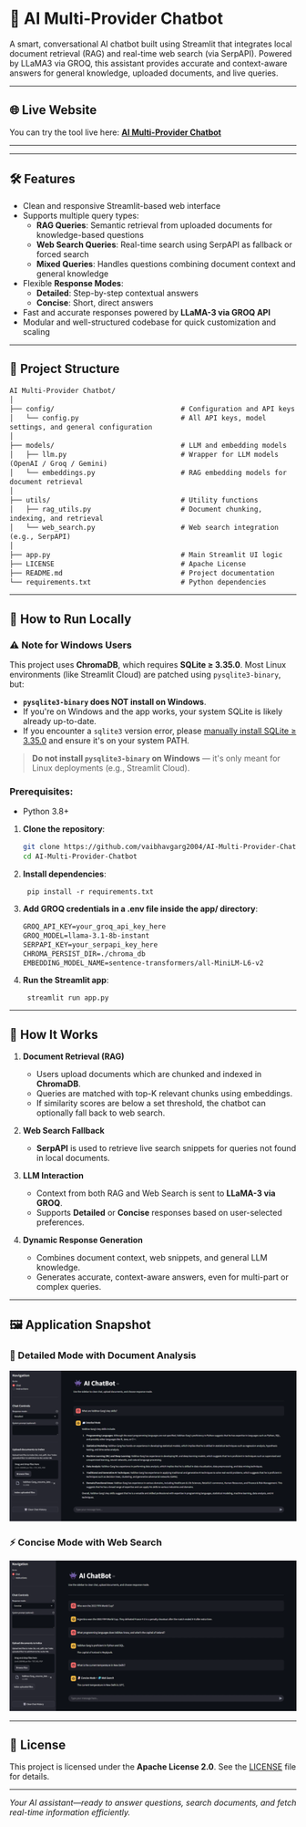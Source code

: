 # 🤖 AI Multi-Provider Chatbot

A smart, conversational AI chatbot built using Streamlit that integrates local document retrieval (RAG) and real-time web search (via SerpAPI). Powered by LLaMA3 via GROQ, this assistant provides accurate and context-aware answers for general knowledge, uploaded documents, and live queries.

---

## 🌐 Live Website
You can try the tool live here: **[AI Multi-Provider Chatbot](https://vaibhav-project-ai-multi-provider-chatbot.streamlit.app/)**

---

<!-- ## 🎥 Presentation
Watch the full project presentation here: **[E-commerce Chat Assistant](https://vaibhav-project.my.canva.site/e-commerce-chat-assistant-presentation)** -->

---

## 🛠 Features  
- Clean and responsive Streamlit-based web interface  
- Supports multiple query types:  
  - **RAG Queries**: Semantic retrieval from uploaded documents for knowledge-based questions  
  - **Web Search Queries**: Real-time search using SerpAPI as fallback or forced search  
  - **Mixed Queries**: Handles questions combining document context and general knowledge  
- Flexible **Response Modes**:  
  - **Detailed**: Step-by-step contextual answers  
  - **Concise**: Short, direct answers  
- Fast and accurate responses powered by **LLaMA-3 via GROQ API**  
- Modular and well-structured codebase for quick customization and scaling  

---

## 📂 Project Structure

```
AI Multi-Provider Chatbot/
│
├── config/                               # Configuration and API keys
│   └── config.py                         # All API keys, model settings, and general configuration
│
├── models/                               # LLM and embedding models
│   ├── llm.py                            # Wrapper for LLM models (OpenAI / Groq / Gemini)
│   └── embeddings.py                     # RAG embedding models for document retrieval
│
├── utils/                                # Utility functions
│   ├── rag_utils.py                      # Document chunking, indexing, and retrieval
│   └── web_search.py                     # Web search integration (e.g., SerpAPI)
│
├── app.py                                # Main Streamlit UI logic
├── LICENSE                               # Apache License
├── README.md                             # Project documentation
└── requirements.txt                      # Python dependencies

```

---

## 🚀 How to Run Locally  

### ⚠️ Note for Windows Users

This project uses **ChromaDB**, which requires **SQLite ≥ 3.35.0**. Most Linux environments (like Streamlit Cloud) are patched using `pysqlite3-binary`, but:

- **`pysqlite3-binary` does NOT install on Windows**.
- If you're on Windows and the app works, your system SQLite is likely already up-to-date.
- If you encounter a `sqlite3` version error, please [manually install SQLite ≥ 3.35.0](https://www.sqlite.org/download.html) and ensure it's on your system PATH.

> **Do not install `pysqlite3-binary` on Windows** — it's only meant for Linux deployments (e.g., Streamlit Cloud).

### Prerequisites:  
- Python 3.8+

1. **Clone the repository**:
   ```bash
   git clone https://github.com/vaibhavgarg2004/AI-Multi-Provider-Chatbot.git
   cd AI-Multi-Provider-Chatbot
   ```
2. **Install dependencies**:   
   ```commandline
    pip install -r requirements.txt
   ```
3. **Add GROQ credentials in a .env file inside the app/ directory**:
    ```text
    GROQ_API_KEY=your_groq_api_key_here
    GROQ_MODEL=llama-3.1-8b-instant
    SERPAPI_KEY=your_serpapi_key_here
    CHROMA_PERSIST_DIR=./chroma_db
    EMBEDDING_MODEL_NAME=sentence-transformers/all-MiniLM-L6-v2
   ```
4. **Run the Streamlit app**:   
   ```commandline
    streamlit run app.py
   ```

---

## 🧠 How It Works

1. **Document Retrieval (RAG)**  
   - Users upload documents which are chunked and indexed in **ChromaDB**.  
   - Queries are matched with top-K relevant chunks using embeddings.  
   - If similarity scores are below a set threshold, the chatbot can optionally fall back to web search. 

2. **Web Search Fallback**  
   - **SerpAPI** is used to retrieve live search snippets for queries not found in local documents.    

3. **LLM Interaction**
   - Context from both RAG and Web Search is sent to **LLaMA-3 via GROQ**.  
   - Supports **Detailed** or **Concise** responses based on user-selected preferences.  

4. **Dynamic Response Generation**
   - Combines document context, web snippets, and general LLM knowledge.  
   - Generates accurate, context-aware answers, even for multi-part or complex queries.

---
   
## 🖼️ Application Snapshot

### 📝 Detailed Mode with Document Analysis
![Detailed Mode with Document Analysis](Detailed_Mode.png)

### ⚡ Concise Mode with Web Search
![Concise Mode with Web Search](Concise_Mode.png)

---

## 📄 License
This project is licensed under the **Apache License 2.0**. See the [LICENSE](./LICENSE) file for details.

---

*Your AI assistant—ready to answer questions, search documents, and fetch real-time information efficiently.*

